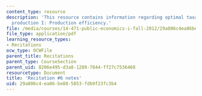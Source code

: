 ```yaml
---
content_type: resource
description: 'This resource contains information regarding optimal taxation and public
  production I: Production efficiency.'
file: /media/courses/14-471-public-economics-i-fall-2012/29a806c4ea86be885853fdb9f23fc3b4_MIT14_471F12_recnotes6.pdf
file_type: application/pdf
learning_resource_types:
- Recitations
ocw_type: OCWFile
parent_title: Recitations
parent_type: CourseSection
parent_uid: 8206e495-d3a8-1289-7844-ff27c7536468
resourcetype: Document
title: 'Recitation #6 notes'
uid: 29a806c4-ea86-be88-5853-fdb9f23fc3b4
---
```

